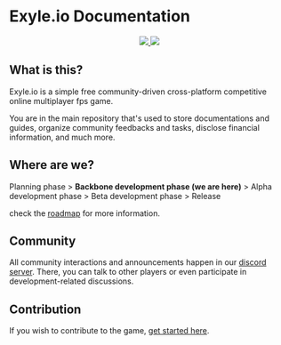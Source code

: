 # Exyle.io Documentation

<p align="center">
	<a href="https://discord.gg/synPSeuNFK">
		<img src="https://shields.io/badge/discord-5865F2?style=for-the-badge&logo=discord&logoColor=white" />
	</a>
	<a href="https://www.patreon.com/developomp">
		<img src="https://img.shields.io/badge/patreon-f96854?style=for-the-badge&logo=patreon&logoColor=white" />
	</a>
</p>

## What is this?

Exyle.io is a simple free community-driven cross-platform
competitive online multiplayer fps game.

You are in the main repository that's used to store
documentations and guides, organize community feedbacks and tasks,
disclose financial information, and much more.

## Where are we?

Planning phase > **Backbone development phase (we are here)** > Alpha development phase > Beta development phase > Release

check the [roadmap](./docs/roadmap.md) for more information.

## Community

All community interactions and announcements happen in our
[discord server](https://discord.gg/synPSeuNFK).
There, you can talk to other players or even participate
in development-related discussions.

## Contribution

If you wish to contribute to the game,
[get started here](./docs/guides/README.md).
